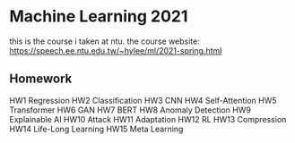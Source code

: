 # Machine Learning 2021
this is the course i taken at ntu.
the course website: https://speech.ee.ntu.edu.tw/~hylee/ml/2021-spring.html

## Homework
HW1	Regression
HW2	Classification 
HW3	CNN
HW4	Self-Attention
HW5	Transformer
HW6	GAN
HW7	BERT
HW8	Anomaly Detection
HW9	Explainable AI
HW10 Attack
HW11 Adaptation
HW12 RL
HW13 Compression
HW14 Life-Long Learning
HW15 Meta Learning
